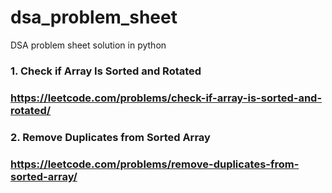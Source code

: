 # dsa_problem_sheet
DSA problem sheet solution in python

### 1. Check if Array Is Sorted and Rotated
### https://leetcode.com/problems/check-if-array-is-sorted-and-rotated/

### 2. Remove Duplicates from Sorted Array
### https://leetcode.com/problems/remove-duplicates-from-sorted-array/
